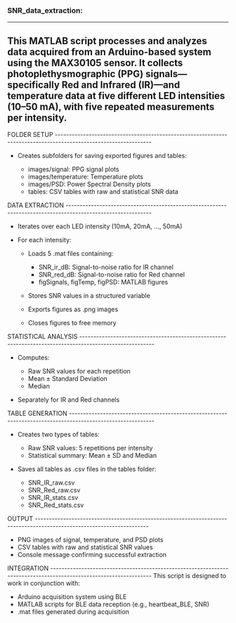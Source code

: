### SNR_data_extraction:
------------------------------------------------------------------------------------------------------------------------------------------------------------------------------------------
This MATLAB script processes and analyzes data acquired from an Arduino-based system using the MAX30105 sensor.
It collects photoplethysmographic (PPG) signals—specifically Red and Infrared (IR)—and temperature data
at five different LED intensities (10–50 mA), with five repeated measurements per intensity.
------------------------------------------------------------------------------------------------------------------------------------------------------------------------------------------

FOLDER SETUP ----------------------------------------------------------------------------------------------------------------

* Creates subfolders for saving exported figures and tables:

  * images/signal: PPG signal plots
  * images/temperature: Temperature plots
  * images/PSD: Power Spectral Density plots
  * tables: CSV tables with raw and statistical SNR data

DATA EXTRACTION ------------------------------------------------------------------------------------------------------------

* Iterates over each LED intensity (10mA, 20mA, ..., 50mA)
* For each intensity:

  * Loads 5 .mat files containing:

    * SNR\_ir\_dB: Signal-to-noise ratio for IR channel
    * SNR\_red\_dB: Signal-to-noise ratio for Red channel
    * figSignals, figTemp, figPSD: MATLAB figures

  * Stores SNR values in a structured variable
  * Exports figures as .png images
  * Closes figures to free memory

STATISTICAL ANALYSIS --------------------------------------------------------------------------------------------------------

* Computes:

  * Raw SNR values for each repetition
  * Mean ± Standard Deviation
  * Median

* Separately for IR and Red channels

TABLE GENERATION ------------------------------------------------------------------------------------------------------------

* Creates two types of tables:

  * Raw SNR values: 5 repetitions per intensity
  * Statistical summary: Mean ± SD and Median

* Saves all tables as .csv files in the tables folder:

  * SNR\_IR\_raw.csv
  * SNR\_Red\_raw.csv
  * SNR\_IR\_stats.csv
  * SNR\_Red\_stats.csv

OUTPUT ----------------------------------------------------------------------------------------------------------------------

* PNG images of signal, temperature, and PSD plots
* CSV tables with raw and statistical SNR values
* Console message confirming successful extraction

INTEGRATION ------------------------------------------------------------------------------------------------------------------
This script is designed to work in conjunction with:

* Arduino acquisition system using BLE
* MATLAB scripts for BLE data reception (e.g., heartbeat\_BLE, SNR)
* .mat files generated during acquisition
